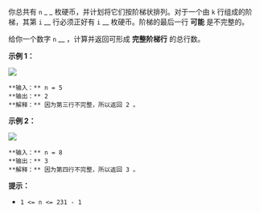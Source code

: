 你总共有 `n` _ _ 枚硬币，并计划将它们按阶梯状排列。对于一个由 `k` 行组成的阶梯，其第 `i` __ 行必须正好有 `i` __
枚硬币。阶梯的最后一行 **可能** 是不完整的。

给你一个数字 `n` __ ，计算并返回可形成 **完整阶梯行** 的总行数。



**示例 1：**

![](https://assets.leetcode.com/uploads/2021/04/09/arrangecoins1-grid.jpg)

    
    
    **输入：** n = 5
    **输出：** 2
    **解释：** 因为第三行不完整，所以返回 2 。
    

**示例 2：**

![](https://assets.leetcode.com/uploads/2021/04/09/arrangecoins2-grid.jpg)

    
    
    **输入：** n = 8
    **输出：** 3
    **解释：** 因为第四行不完整，所以返回 3 。
    



**提示：**

  * `1 <= n <= 231 - 1`

